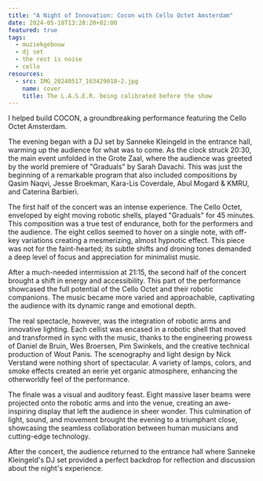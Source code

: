 ```yaml
---
title: "A Night of Innovation: Cocon with Cello Octet Amsterdam"
date: 2024-05-18T13:28:20+02:00
featured: true
tags:
  - muziekgebouw
  - dj set
  - the rest is noise
  - cello
resources:
  - src: IMG_20240517_163429018~2.jpg
    name: cover
    title: The L.A.S.E.R. being calibrated before the show
---
```

I helped build COCON, a groundbreaking performance featuring the Cello Octet Amsterdam.

<!--more-->

The evening began with a DJ set by Sanneke Kleingeld in the entrance hall, warming up the audience for what was to come. As the clock struck 20:30, the main event unfolded in the Grote Zaal, where the audience was greeted by the world premiere of "Graduals" by Sarah Davachi. This was just the beginning of a remarkable program that also included compositions by Qasim Naqvi, Jesse Broekman, Kara-Lis Coverdale, Abul Mogard & KMRU, and Caterina Barbieri.

The first half of the concert was an intense experience. The Cello Octet, enveloped by eight moving robotic shells, played "Graduals" for 45 minutes. This composition was a true test of endurance, both for the performers and the audience. The eight cellos seemed to hover on a single note, with off-key variations creating a mesmerizing, almost hypnotic effect. This piece was not for the faint-hearted; its subtle shifts and droning tones demanded a deep level of focus and appreciation for minimalist music.

After a much-needed intermission at 21:15, the second half of the concert brought a shift in energy and accessibility. This part of the performance showcased the full potential of the Cello Octet and their robotic companions. The music became more varied and approachable, captivating the audience with its dynamic range and emotional depth.

The real spectacle, however, was the integration of robotic arms and innovative lighting. Each cellist was encased in a robotic shell that moved and transformed in sync with the music, thanks to the engineering prowess of Daniel de Bruin, Wes Broersen, Pim Swinkels, and the creative technical production of Wout Panis. The scenography and light design by Nick Verstand were nothing short of spectacular. A variety of lamps, colors, and smoke effects created an eerie yet organic atmosphere, enhancing the otherworldly feel of the performance.

The finale was a visual and auditory feast. Eight massive laser beams were projected onto the robotic arms and into the venue, creating an awe-inspiring display that left the audience in sheer wonder. This culmination of light, sound, and movement brought the evening to a triumphant close, showcasing the seamless collaboration between human musicians and cutting-edge technology.

After the concert, the audience returned to the entrance hall where Sanneke Kleingeld's DJ set provided a perfect backdrop for reflection and discussion about the night's experience.